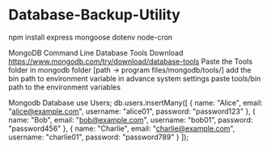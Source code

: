 # Database-Backup-Utility
npm install express mongoose dotenv node-cron

MongoDB Command Line Database Tools Download
https://www.mongodb.com/try/download/database-tools
Paste the Tools folder in mongodb folder [path -> program files/mongodb/tools/]
add the bin path to environment variable in advance system settings 
paste tools/bin path to the environment variables 

Mongodb Database
use Users;
db.users.insertMany([
    { name: "Alice", email: "alice@example.com", username: "alice01", password: "password123" },
    { name: "Bob", email: "bob@example.com", username: "bob01", password: "password456" },
    { name: "Charlie", email: "charlie@example.com", username: "charlie01", password: "password789" }
]);

